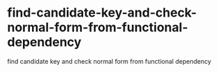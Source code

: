 # find-candidate-key-and-check-normal-form-from-functional-dependency
find candidate key and check normal form from functional dependency
